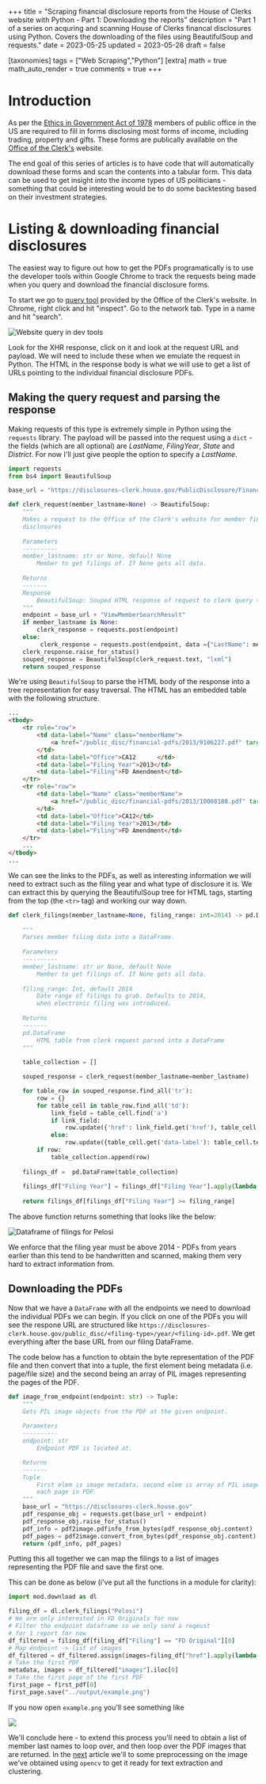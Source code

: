 +++
title = "Scraping financial disclosure reports from the House of Clerks website with Python - Part 1: Downloading the reports"
description = "Part 1 of a series on acquring and scanning House of Clerks financal disclosures using Python. Covers the downloading of the files using BeautifulSoup and requests."
date = 2023-05-25
updated = 2023-05-26
draft = false

[taxonomies]
tags = ["Web Scraping","Python"]
[extra]
math = true
math_auto_render = true
comments = true
+++

# Introduction

As per the [Ethics in Government Act of 1978](https://en.wikipedia.org/wiki/Ethics_in_Government_Act) members of public office in the US are required to fill in forms disclosing most forms of income, including trading, property and gifts. These forms are publically available on the [Office of the Clerk's](https://disclosures-clerk.house.gov/PublicDisclosure/FinancialDisclosure#Search) website.

The end goal of this series of articles is to have code that will automatically download these forms and scan the contents into a tabular form. This data can be used to get insight into the income types of US politicians - something that could be interesting would be to do some backtesting based on their investment strategies.

# Listing & downloading financial disclosures

The easiest way to figure out how to get the PDFs programatically is to use the developer tools within Google Chrome to track the requests being made when you query and download the financial disclosure forms.

To start we go to [query tool](https://disclosures-clerk.house.gov/PublicDisclosure/FinancialDisclosure#Search) provided by the Office of the Clerk's website. In Chrome, right click and hit "inspect". Go to the network tab. Type in a name and hit "search".

![Website query in dev tools](website-query.png)

Look for the XHR response, click on it and look at the request URL and payload. We will need to include these when we emulate the request in Python. The HTML in the response body is what we will use to get a list of URLs pointing to the individual financial disclosure PDFs.

## Making the query request and parsing the response

Making requests of this type is extremely simple in Python using the `requests` library. The payload will be passed into the request using a `dict` - the fields (which are all optional) are *LastName*, *FilingYear*, *State* and *District*. For now I'll just give people the option to specify a *LastName*.

```python
import requests
from bs4 import BeautifulSoup

base_url = "https://disclosures-clerk.house.gov/PublicDisclosure/FinancialDisclosure/"

def clerk_request(member_lastname=None) -> BeautifulSoup:  
    """
    Makes a request to the Office of the Clerk's website for member financial
    disclosures
    
    Parameters
    ----------
    member_lastname: str or None, default None
        Member to get filings of. If None gets all data.
    
    Returns
    -------
    Response
        BeautifulSoup: Souped HTML response of request to clerk query tool.
    """
    endpoint = base_url + "ViewMemberSearchResult"
    if member_lastname is None:
        clerk_response = requests.post(endpoint)
    else:
         clerk_response = requests.post(endpoint, data ={"LastName": member_lastname})
    clerk_response.raise_for_status()
    souped_response = BeautifulSoup(clerk_request.text, "lxml")
    return souped_response
```
We're using `BeautifulSoup` to parse the HTML body of the response into a tree representation for easy traversal. The HTML has an embedded table with the following structure.

```html
...
<tbody>
    <tr role="row">
        <td data-label="Name" class="memberName">
            <a href="/public_disc/financial-pdfs/2013/9106227.pdf" target="_blank">Pelosi, Hon.. Nancy </a>
        </td>
        <td data-label="Office">CA12      </td>
        <td data-label="Filing Year">2013</td>
        <td data-label="Filing">FD Amendment</td>
    </tr>
    <tr role="row">
        <td data-label="Name" class="memberName">
            <a href="/public_disc/financial-pdfs/2013/10008188.pdf" target="_blank">Pelosi, Hon.. Nancy </a>
        </td>
        <td data-label="Office">CA12</td>
        <td data-label="Filing Year">2013</td>
        <td data-label="Filing">FD Amendment</td>
    </tr>
    ...
</tbody>
...
```
We can see the links to the PDFs, as well as interesting information we will need to extract such as the filing year and what type of disclosure it is. We can extract this by querying the BeautifulSoup tree for HTML tags, starting from the top (the `<tr>` tag) and working our way down.

```python
def clerk_filings(member_lastname=None, filing_range: int=2014) -> pd.DataFrame: 
    
    """
    Parses member filing data into a DataFrame. 
    
    Parameters
    ----------
    member_lastname: str or None, default None
        Member to get filings of. If None gets all data.
    
    filing_range: Int, default 2014
        Date range of filings to grab. Defaults to 2014,
        when electronic filing was introduced.
    
    Returns
    -------
    pd.DataFrame
        HTML table from clerk request parsed into a DataFrame
    """
    
    table_collection = []

    souped_response = clerk_request(member_lastname=member_lastname)

    for table_row in souped_response.find_all('tr'):
        row = {}
        for table_cell in table_row.find_all('td'):
            link_field = table_cell.find('a')
            if link_field:
                row.update({'href': link_field.get('href'), table_cell.get('data-label'): table_cell.text})
            else:
                row.update({table_cell.get('data-label'): table_cell.text})
        if row:
            table_collection.append(row)
    
    filings_df =  pd.DataFrame(table_collection)
     
    filings_df["Filing Year"] = filings_df["Filing Year"].apply(lambda x: int(x))
     
    return filings_df[filings_df["Filing Year"] >= filing_range]
```
The above function returns something that looks like the below:

![Dataframe of filings for Pelosi](filing-df.png)

We enforce that the filing year must be above 2014 - PDFs from years earlier than this tend to be handwritten and scanned, making them very hard to extract information from.

## Downloading the PDFs

Now that we have a `DataFrame` with all the endpoints we need to download the individual PDFs we can begin. If you click on one of the PDFs you will see the respone URL are structured like `https://disclosures-clerk.house.gov/public_disc/<filing-type>/year/<filing-id>.pdf`. We get everything after the base URL from our filing DataFrame.

The code below has a function to obtain the byte representation of the PDF file and then convert that into a tuple, the first element being metadata (i.e. page/file size) and the second being an array of PIL images representing the pages of the PDF.


```python
def image_from_endpoint(endpoint: str) -> Tuple:
    """
    Gets PIL image objects from the PDF at the given endpoint.
    
    Parameters
    ----------
    endpoint: str
        Endpoint PDF is located at.

    Returns
    -------
    Tuple
        First elem is image metadata, second elem is array of PIL images for
        each page in PDF.
    """
    base_url = "https://disclosures-clerk.house.gov"
    pdf_response_obj = requests.get(base_url + endpoint)
    pdf_response_obj.raise_for_status()
    pdf_info = pdf2image.pdfinfo_from_bytes(pdf_response_obj.content)
    pdf_pages = pdf2image.convert_from_bytes(pdf_response_obj.content)
    return (pdf_info, pdf_pages)
```

Putting this all together we can map the filings to a list of images representing the PDF file and save the first one.

This can be done as below (i've put all the functions in a module for clarity):

```py
import mod.download as dl

filing_df = dl.clerk_filings("Pelosi")
# We are only interested in FD Originals for now
# Filter the endpoint dataframe so we only send a reqeust 
# for 1 report for now
df_filtered = filing_df[filing_df["Filing"] == "FD Original"][0]
# Map endpoint -> list of images
df_filtered = df_filtered.assign(images=filing_df["href"].apply(lambda x: dl.image_from_endpoint(x)))
# Take the first PDF
metadata, images = df_filtered["images"].iloc[0]
# Take the first page of the first PDF
first_page = first_pdf[0]
first_page.save("../output/example.png")
```
If you now open `example.png` you'll see something like

![](gaetzform.png)

We'll conclude here - to extend this process you'll need to obtain a list of member last names to loop over, and then loop over the PDF images that are returned. In the [next](@/posts/financial-disclosure-p2/index.md) article we'll to some preprocessing on the image we've obtained using `opencv` to get it ready for text extraction and clustering.